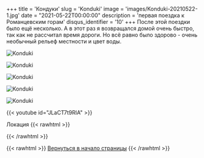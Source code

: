 +++
title = 'Кондуки'
slug = 'Konduki'
image = 'images/Konduki-20210522-1.jpg'
date = "2021-05-22T00:00:00"
description = 'первая поездка к Романцевским горам'
disqus_identifier = '10'
+++
После этой поездки было ещё несколько. А в этот раз я возвращался домой очень быстро, так как не рассчитал время дороги.
Но всё равно было здорово - очень необычный рельеф местности и цвет воды.

![Konduki](/images/Konduki-20210522-2.jpg)

![Konduki](/images/Konduki-20210522-3.jpg)

![Konduki](/images/Konduki-20210522-4.jpg)

![Konduki](/images/Konduki-20210522-5.jpg)

![Konduki](/images/Konduki-20210522-6.jpg)

{{< youtube id="JLaCT7t9RlA" >}}

Локация
{{< rawhtml >}}
<script type="text/javascript" charset="utf-8" async src="https://api-maps.yandex.ru/services/constructor/1.0/js/?um=constructor%3Aa9a8ca3cd2928daec23760e592884ab0c90340b22a4d22568382970a2ef302a9&amp;width=500&amp;height=400&amp;lang=ru_RU&amp;scroll=true"></script>
{{< /rawhtml >}}

{{< rawhtml >}}
<a href="#">Вернуться в начало страницы</a>
{{< /rawhtml >}}
